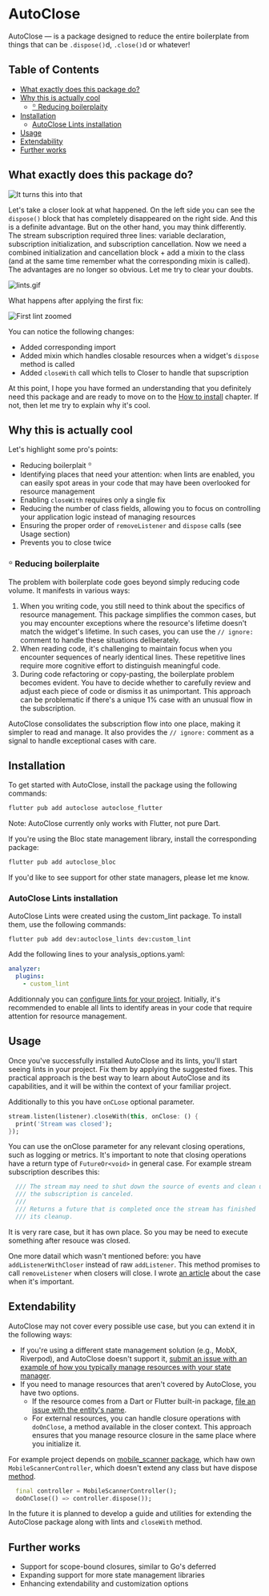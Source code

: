 # AutoClose

AutoClose — is a package designed to reduce the entire boilerplate from things that can be `.dispose()`d, `.close()`d or whatever!

## Table of Contents

- [What exactly does this package do?](#what-exactly-does-this-package-do-)
- [Why this is actually cool](#why-this-is-actually-cool)
  * [꙳ Reducing boilerplaitу](#--reducing-boilerplait)
- [Installation](#installation)
  * [AutoClose Lints installation](#autoclose-lints-installation)
- [Usage](#usage)
- [Extendability](#extendability)
- [Further works](#further-works)

## What exactly does this package do?

![It turns this into that](https://github.com/vlastachu/autoclose/raw/main/assets/it-turns-this-into-that.png "It turns this into that")

Let's take a closer look at what happened. On the left side you can see the `dispose()` block that has 
completely disappeared on the right side. And this is a definite advantage. But on the other hand, 
you may think differently. The stream subscription required three lines: variable declaration, subscription 
initialization, and subscription cancellation. Now we need a combined initialization and cancellation 
block + add a mixin to the class (and at the same time remember what the corresponding mixin is called). 
The advantages are no longer so obvious. Let me try to clear your doubts.


![lints.gif](https://github.com/vlastachu/autoclose/raw/main/assets/lints.gif "lints.gif")



What happens after applying the first fix:

![First lint zoomed](https://github.com/vlastachu/autoclose/raw/main/assets/lints-zoom.png "First lint zoomed")

You can notice the following changes:

- Added corresponding import
- Added mixin which handles closable resources when a widget's `dispose` method is called
- Added `closeWith` call which tells to Closer to handle that supscription

At this point, I hope you have formed an understanding that you definitely need this package and are ready to move on to the [How to install](#installation) chapter. If not, then let me try to explain why it's cool.

## Why this is actually cool

Let's highlight some pro's points:

- Reducing boilerplait **꙳**
- Identifying places that need your attention: when lints are enabled, you can easily spot areas in your code that may have been overlooked for resource management
- Enabling `closeWith` requires only a single fix
- Reducing the number of class fields, allowing you to focus on controlling your application logic instead of managing resources
- Ensuring the proper order of `removeListener` and `dispose` calls (see Usage section)
- Prevents you to close twice

### ꙳ Reducing boilerplaite

The problem with boilerplate code goes beyond simply reducing code volume. It manifests in various ways:

1. When you writing code, you still need to think about the specifics of resource management. This package simplifies the common cases, but you may encounter exceptions where the resource's lifetime doesn't match the widget's lifetime. In such cases, you can use the `// ignore:` comment to handle these situations deliberately.
2. When reading code, it's challenging to maintain focus when you encounter sequences of nearly identical lines. These repetitive lines require more cognitive effort to distinguish meaningful code.
3. During code refactoring or copy-pasting, the boilerplate problem becomes evident. You have to decide whether to carefully review and adjust each piece of code or dismiss it as unimportant. This approach can be problematic if there's a unique 1% case with an unusual flow in the subscription.

AutoClose consolidates the subscription flow into one place, making it simpler to read and manage. It also provides the `// ignore:` comment as a signal to handle exceptional cases with care.

## Installation

To get started with AutoClose, install the package using the following commands:

```bash
flutter pub add autoclose autoclose_flutter
```

Note: AutoClose currently only works with Flutter, not pure Dart. 

If you're using the Bloc state management library, install the corresponding package:

```bash
flutter pub add autoclose_bloc
```

If you'd like to see support for other state managers, please let me know.

### AutoClose Lints installation

AutoClose Lints were created using the custom_lint package. To install them, use the following commands:

```bash
flutter pub add dev:autoclose_lints dev:custom_lint
```

Add the following lines to your analysis_options.yaml:

```yaml
analyzer:
  plugins:
    - custom_lint
```

Additionnaly you can [configure lints for your project](https://github.com/invertase/dart_custom_lint#enablingdisabling-and-configuring-lints).
Initially, it's recommended to enable all lints to identify areas in your code that require attention for resource management.

## Usage

Once you've successfully installed AutoClose and its lints, you'll start seeing lints in your project. Fix them by applying the suggested fixes. This practical approach is the best way to learn about AutoClose and its capabilities, and it will be within the context of your familiar project.

Additionally to this you have `onCLose` optional parameter. 

```dart
stream.listen(listener).closeWith(this, onClose: () {
  print('Stream was closed');
});
```

You can use the onClose parameter for any relevant closing operations, such as logging or metrics. It's important to note that closing operations have a return type of  `FutureOr<void>` in general case. For example stream subscription describes this:

```dart
  /// The stream may need to shut down the source of events and clean up after
  /// the subscription is canceled.
  ///
  /// Returns a future that is completed once the stream has finished
  /// its cleanup.
```

It is very rare case, but it has own place. So you may be need to execute something after resouce was closed.

One more datail which wasn't mentioned before: you have `addListenerWithCloser` instead of raw `addListener`. 
This method promises to call `removeListener` when closers will close. I wrote [an article](https://medium.com/@vlastachu/flutter-that-rare-case-when-you-need-to-remove-listener-even-if-you-call-dispose-63193790e5c3) about the case when it's important.

## Extendability

AutoClose may not cover every possible use case, but you can extend it in the following ways:

- If you're using a different state management solution (e.g., MobX, Riverpod), and AutoClose doesn't support it, [submit an issue with an example of how you typically manage resources with your state manager](https://github.com/vlastachu/autoclose/issues/new).
- If you need to manage resources that aren't covered by AutoClose, you have two options. 
  - If the resource comes from a Dart or Flutter built-in package, [file an issue with the entity's name](https://github.com/vlastachu/autoclose/issues/new).
  - For external resources, you can handle closure operations with `doOnClose`, a method available in the closer context. This approach ensures that you manage resource closure in the same place where you initialize it.

For example project depends on [mobile_scanner package](https://pub.dev/packages/mobile_scanner), which haw own `MobileScannerController`, which doesn't extend any class but have dispose [method](https://github.com/juliansteenbakker/mobile_scanner/blob/30b037c695178ac1c8f859ab4d4f80d6b443bbd3/lib/src/mobile_scanner_controller.dart#L397). 

```dart
  final controller = MobileScannerController();
  doOnClose(() => controller.dispose());
```

In the future it is planned to develop a guide and utilities for extending the AutoClose package along with lints and `closeWith` method.

## Further works

- Support for scope-bound closures, similar to Go's deferred
- Expanding support for more state management libraries
- Enhancing extendability and customization options

